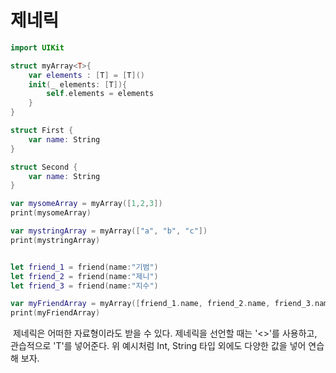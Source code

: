 # 제네릭



```swift
import UIKit

struct myArray<T>{
    var elements : [T] = [T]()
    init(_ elements: [T]){
        self.elements = elements
    }
}

struct First {
    var name: String
}

struct Second {
    var name: String
}

var mysomeArray = myArray([1,2,3])
print(mysomeArray)

var mystringArray = myArray(["a", "b", "c"])
print(mystringArray)


let friend_1 = friend(name:"기범")
let friend_2 = friend(name:"제니")
let friend_3 = friend(name:"지수")

var myFriendArray = myArray([friend_1.name, friend_2.name, friend_3.name])
print(myFriendArray)
```

​	제네릭은 어떠한 자료형이라도 받을 수 있다. 제네릭을 선언할 때는 '<>'를 사용하고, 관습적으로 'T'를 넣어준다. 위 예시처럼 Int, String 타입 외에도 다양한 값을 넣어 연습해 보자.